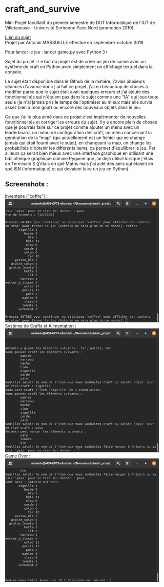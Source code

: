 # craft_and_survive
Mini Projet facultatif du premier semestre de DUT Informatique de l'IUT de Villetaneuse - Université Sorbonne Paris Nord (promotion 2019)  

[Lien du sujet](https://github.com/iutVilletaneuseDptInfo/M1102/tree/master/MiniProjet)  
Projet par Antonin MASSUELLE effectué en septembre-octobre 2019 

Pour lancer le jeu : lancer game.py avec Python 3+  

Sujet du projet :
Le but du projet est de créer un jeu de survie avec un système de craft en Python avec simplement un affichage textuel dans la console.  

Le sujet était disponible dans le Github de la matière, j'avais plusieurs séances d'avance donc j'ai fait ce projet, j'ai eu beaucoup de choses à modifier parce que le sujet était avait quelques erreurs et j'ai ajouté des fonctionnalités qui n'étaient pas dans le sujet comme une "IA" qui joue toute seule (je n'ai jamais pris le temps de l'optimiser au mieux mais elle survie assez bien à mon goût) ou encore des nouveaux objets dans le jeu.  

Ce que j'ai le plus aimé dans ce projet c'est implémenter de nouvelles fonctionnalités et corriger les erreurs du sujet. Il y a encore plein de choses que je pourrais faire sur ce projet comme ajouter un menu avec un leaderboard, un menu de configuration des craft, un menu concernant la génération de la "map" (qui actuellement est un fichier qui ne change jamais qui était fourni avec le sujet), en changeant la map, on change les probabilités d'obtenir les différents items, ça permet d'équilibrer le jeu. Par ailleurs ça serait bien mieux avec une interface graphique en utilisant une bibliothèque graphique comme Pygame que j'ai déjà utilisé lorsque j'étais en Terminale S (j'étais en spé Maths mais j'ai aidé des amis qui étaient en spé ISN (Informatique) et qui devaient faire un jeu en Python).

## Screenshots :  
Inventaire ("coffre") :  
![Affichage inventaire](/screenshots/inventory.png)  
Système de Crafts et Alimentation :  
![Crafts possibles & Système d'alimentation](/screenshots/crafting_and_food.png)  
Game Over :  
![Partie finie](/screenshots/lost.png)  
